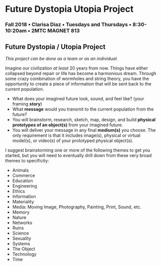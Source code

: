 # Future Dystopia Utopia Project

### Fall 2018 • Clarisa Diaz • Tuesdays and Thursdays • 8:30-10:20am • 2MTC MAGNET 813

## Future Dystopia / Utopia Project

_This project can be done as a team or as an individual._

Imagine our civilization _at least_ 20 years from now. Things have either collapsed beyond repair or life has become a harmonious dream. Through some crazy combination of wormholes and string theory, you have the opportunity to create a piece of information that will be sent back to the current population.

* What does your imagined future look, sound, and feel like? \(your framing **story**\)
* What **message** would you transmit to the current population from the future? 
* You will brainstorm, research, sketch, map, design, and build **physical prototypes of an object\(s\)** from your imagined future.
* You will deliver your message in any final **medium\(s\)** you choose. The only requirement is that it includes image\(s\), physical or virtual model\(s\), or video\(s\) of your prototyped physical object\(s\).

I suggest brainstorming one or more of the following themes to get you started, but you will need to eventually drill down from these very broad themes to specificity:

* Animals
* Commerce
* Education
* Engineering
* Ethics
* Information
* Materiality
* Media: Moving Image, Photography, Painting, Print, Sound, etc.
* Memory
* Nature
* Networks
* Ruins
* Science
* Sexuality
* Systems
* The Object
* Technology
* Time


